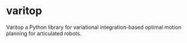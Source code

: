 # varitop
Varitop a Python library for variational integration-based optimal motion planning for articulated robots.
